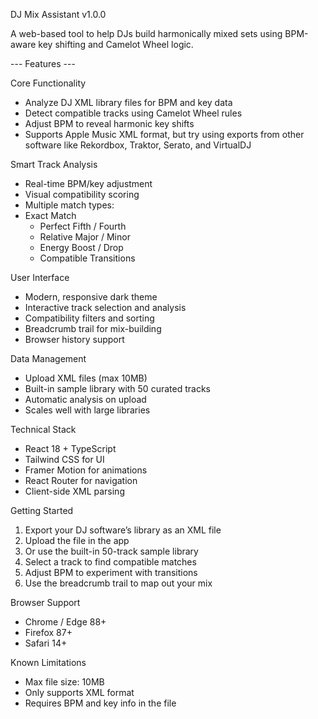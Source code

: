 DJ Mix Assistant v1.0.0

A web-based tool to help DJs build harmonically mixed sets using BPM-aware key shifting and Camelot Wheel logic.

--- Features ---

Core Functionality
- Analyze DJ XML library files for BPM and key data
- Detect compatible tracks using Camelot Wheel rules
- Adjust BPM to reveal harmonic key shifts
- Supports Apple Music XML format, but try using exports from other software like Rekordbox, Traktor, Serato, and VirtualDJ 

Smart Track Analysis
- Real-time BPM/key adjustment
- Visual compatibility scoring
- Multiple match types:
- Exact Match
	- Perfect Fifth / Fourth
	- Relative Major / Minor
	- Energy Boost / Drop
	- Compatible Transitions

User Interface
- Modern, responsive dark theme
- Interactive track selection and analysis
- Compatibility filters and sorting
- Breadcrumb trail for mix-building
- Browser history support

Data Management
- Upload XML files (max 10MB)
- Built-in sample library with 50 curated tracks
- Automatic analysis on upload
- Scales well with large libraries

Technical Stack
- React 18 + TypeScript
- Tailwind CSS for UI
- Framer Motion for animations
- React Router for navigation
- Client-side XML parsing

Getting Started
1. Export your DJ software’s library as an XML file
2. Upload the file in the app
3. Or use the built-in 50-track sample library
4. Select a track to find compatible matches
5. Adjust BPM to experiment with transitions
6. Use the breadcrumb trail to map out your mix

Browser Support
- Chrome / Edge 88+
- Firefox 87+
- Safari 14+

Known Limitations
- Max file size: 10MB
- Only supports XML format
- Requires BPM and key info in the file
